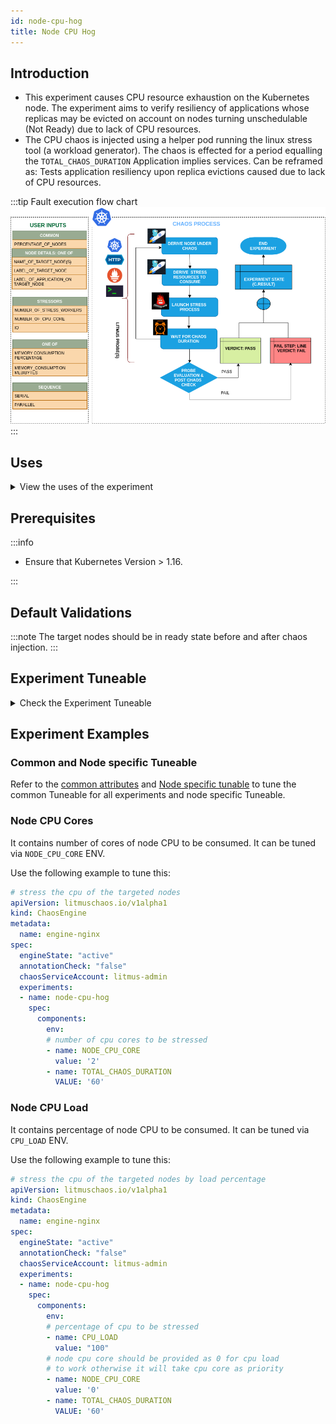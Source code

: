 ```yaml
---
id: node-cpu-hog
title: Node CPU Hog
---
```


## Introduction

- This experiment causes CPU resource exhaustion on the Kubernetes node. The experiment aims to verify resiliency of applications whose replicas may be evicted on account on nodes turning unschedulable (Not Ready) due to lack of CPU resources.
- The CPU chaos is injected using a helper pod running the linux stress tool (a workload generator). The chaos is effected for a period equalling the `TOTAL_CHAOS_DURATION`
Application implies services. Can be reframed as: Tests application resiliency upon replica evictions caused due to lack of CPU resources.

:::tip Fault execution flow chart
![Node CPU Hog](./static/images/node-stress.png)
:::

## Uses

<details>
<summary>View the uses of the experiment</summary>
<div>
Coming soon.
</div>
</details>

## Prerequisites

:::info

- Ensure that Kubernetes Version > 1.16.

:::

## Default Validations

:::note
The target nodes should be in ready state before and after chaos injection.
:::

## Experiment Tuneable

<details>
    <summary>Check the Experiment Tuneable</summary>
    <h2>Mandatory Fields</h2>
    <table>
      <tr>
        <th> Variables </th>
        <th> Description </th>
        <th> Notes </th>
      </tr>
      <tr>
        <td> TARGET_NODES </td>
        <td> Comma separated list of nodes, subjected to node cpu hog chaos</td>
        <td> </td>
      </tr>
      <tr>
        <td> NODE_LABEL </td>
        <td> It contains node label, which will be used to filter the target nodes if TARGET_NODES ENV is not set </td>
        <td>It is mutually exclusive with the TARGET_NODES ENV. If both are provided then it will use the TARGET_NODES</td>
      </tr>
    </table>
    <h2>Optional Fields</h2>
    <table>
      <tr>
        <th> Variables </th>
        <th> Description </th>
        <th> Notes </th>
      </tr>
      <tr>
        <td> TOTAL_CHAOS_DURATION </td>
        <td> The time duration for chaos insertion (seconds) </td>
        <td> Defaults to 60 </td>
      </tr>
      <tr>
        <td> LIB </td>
        <td> The chaos lib used to inject the chaos </td>
        <td> Defaults to <code>litmus</code> </td>
      </tr>
      <tr>
        <td> LIB_IMAGE </td>
        <td> Image used to run the stress command </td>
        <td> Defaults to <code>litmuschaos/go-runner:latest</code> </td>
      </tr>
      <tr>
        <td> RAMP_TIME </td>
        <td> Period to wait before & after injection of chaos in sec </td>
        <td> Eg. 30 </td>
        <td> </td>
      </tr>
      <tr>
        <td> NODE_CPU_CORE </td>
        <td> Number of cores of node CPU to be consumed  </td>
        <td> Defaults to <code>2</code> </td>
      </tr>
        <tr>
            <td> NODES_AFFECTED_PERC </td>
            <td> The Percentage of total nodes to target  </td>
            <td> Defaults to 0 (corresponds to 1 node), provide numeric value only </td>
        </tr>
        <tr>
            <td> SEQUENCE </td>
            <td> It defines sequence of chaos execution for multiple target pods </td>
            <td> Default value: parallel. Supported: serial, parallel </td>
        </tr>
    </table>
</details>

## Experiment Examples

### Common and Node specific Tuneable

Refer to the [common attributes](../../common-Tuneable-for-all-experiments) and [Node specific tunable](./common-Tuneable-for-node-experiments) to tune the common Tuneable for all experiments and node specific Tuneable.

### Node CPU Cores

It contains number of cores of node CPU to be consumed. It can be tuned via `NODE_CPU_CORE` ENV.

Use the following example to tune this:

[embedmd]:# (./static/manifests/node-cpu-hog/node-cpu-core.yaml yaml)
```yaml
# stress the cpu of the targeted nodes
apiVersion: litmuschaos.io/v1alpha1
kind: ChaosEngine
metadata:
  name: engine-nginx
spec:
  engineState: "active"
  annotationCheck: "false"
  chaosServiceAccount: litmus-admin
  experiments:
  - name: node-cpu-hog
    spec:
      components:
        env:
        # number of cpu cores to be stressed
        - name: NODE_CPU_CORE
          value: '2'
        - name: TOTAL_CHAOS_DURATION
          VALUE: '60'
```

### Node CPU Load

It contains percentage of node CPU to be consumed. It can be tuned via `CPU_LOAD` ENV.

Use the following example to tune this:

[embedmd]:# (./static/manifests/node-cpu-hog/node-cpu-load.yaml yaml)
```yaml
# stress the cpu of the targeted nodes by load percentage
apiVersion: litmuschaos.io/v1alpha1
kind: ChaosEngine
metadata:
  name: engine-nginx
spec:
  engineState: "active"
  annotationCheck: "false"
  chaosServiceAccount: litmus-admin
  experiments:
  - name: node-cpu-hog
    spec:
      components:
        env:
        # percentage of cpu to be stressed
        - name: CPU_LOAD
          value: "100"
        # node cpu core should be provided as 0 for cpu load
        # to work otherwise it will take cpu core as priority
        - name: NODE_CPU_CORE
          value: '0'
        - name: TOTAL_CHAOS_DURATION
          VALUE: '60'
```
